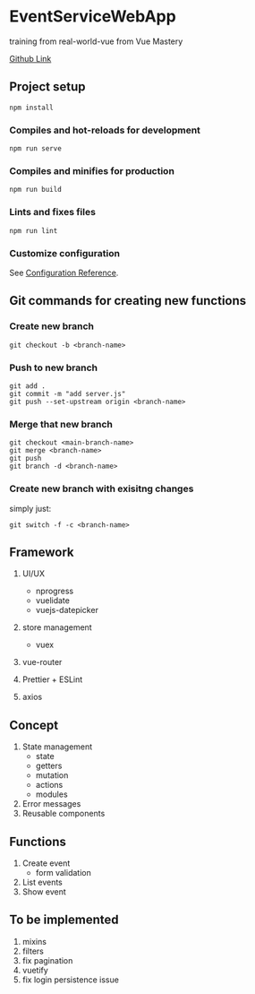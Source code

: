 # EventServiceWebApp

training from real-world-vue from Vue Mastery

[Github Link](https://github.com/Code-Pop/real-world-vue)

## Project setup

```
npm install
```

### Compiles and hot-reloads for development

```
npm run serve
```

### Compiles and minifies for production

```
npm run build
```

### Lints and fixes files

```
npm run lint
```

### Customize configuration

See [Configuration Reference](https://cli.vuejs.org/config/).

## Git commands for creating new functions

### Create new branch

```
git checkout -b <branch-name>
```

### Push to new branch

```
git add .
git commit -m "add server.js"
git push --set-upstream origin <branch-name>
```

### Merge that new branch

```
git checkout <main-branch-name>
git merge <branch-name>
git push
git branch -d <branch-name>
```

### Create new branch with exisitng changes

simply just:

```
git switch -f -c <branch-name>
```

## Framework

1. UI/UX

   - nprogress
   - vuelidate
   - vuejs-datepicker

1. store management

   - vuex

1. vue-router
1. Prettier + ESLint
1. axios

## Concept

1. State management
   - state
   - getters
   - mutation
   - actions
   - modules
1. Error messages
1. Reusable components

## Functions

1. Create event
   - form validation
1. List events
1. Show event

## To be implemented

1. mixins
1. filters
1. fix pagination
1. vuetify
1. fix login persistence issue
